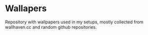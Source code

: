 # Wallapers

Repository with wallpapers used in my setups, mostly collected from wallhaven.cc and random github repositories.
